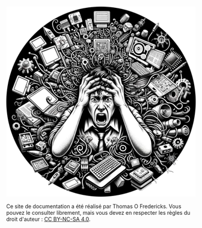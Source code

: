 ![](cover.png)

Ce site de documentation a été réalisé par Thomas O Fredericks. Vous pouvez le consulter librement, mais vous devez en respecter les règles du droit d'auteur : [CC BY-NC-SA 4.0](https://creativecommons.org/licenses/by-nc-sa/4.0/deed.fr).

